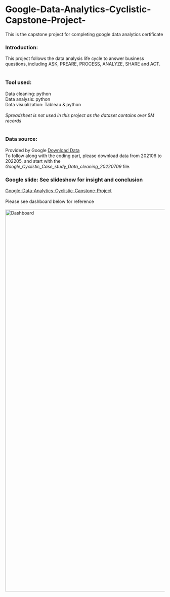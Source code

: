 # Google-Data-Analytics-Cyclistic-Capstone-Project-
This is the capstone project for completing google data analytics certificate<br>

### Introduction: <br>
This project follows the data analysis life cycle to answer business questions, including ASK, PREARE, PROCESS, ANALYZE, SHARE and ACT.<br>
<br>
### Tool used:<br>
Data cleaning: python <br>
Data analysis: python <br>
Data visualization: Tableau & python <br>
<br>
_Spreadsheet is not used in this project as the dataset contains over 5M records_<br>
<br>
### Data source: <br>
Provided by Google [Download Data](https://divvy-tripdata.s3.amazonaws.com/index.html) <br>
To follow along with the coding part, please download data from 202106 to 202205, and start with the _Google_Cyclistic_Case_study_Data_cleaning_20220709_ file.
<br>
### Google slide: See slideshow for insight and conclusion<br>
<a href="https://docs.google.com/presentation/d/1Cc2qyCWEi9Ni_DDR7hpqm4Mu5uSljYK-L9plmqMKN_s/edit?usp=sharing" target="_blank">Google-Data-Analytics-Cyclistic-Capstone-Project</a>
<br>
<br>
Please see dashboard below for reference<br>
<br>
<img width="1202" alt="Dashboard" src="https://user-images.githubusercontent.com/94335575/178443503-f07421f7-e525-4ab1-b0d1-8dff17245bff.png">

